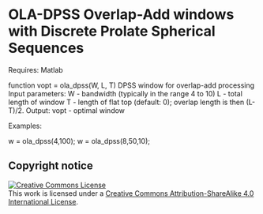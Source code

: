 # OLA-DPSS Overlap-Add windows with Discrete Prolate Spherical Sequences

Requires: Matlab

function vopt = ola_dpss(W, L, T)
DPSS window for overlap-add processing
Input parameters:
  W - bandwidth (typically in the range 4 to 10)
  L - total length of window
  T - length of flat top (default: 0); overlap length is then (L-T)/2.
Output:
  vopt - optimal window

Examples:

w = ola_dpss(4,100);
w = ola_dpss(8,50,10);


## Copyright notice

<a rel="license" href="http://creativecommons.org/licenses/by-sa/4.0/"><img alt="Creative Commons License" style="border-width:0" src="https://i.creativecommons.org/l/by-sa/4.0/88x31.png" /></a><br />This work is licensed under a <a rel="license" href="http://creativecommons.org/licenses/by-sa/4.0/">Creative Commons Attribution-ShareAlike 4.0 International License</a>.